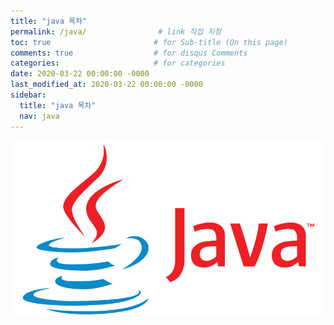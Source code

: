```yaml
---
title: "java 목차"
permalink: /java/                # link 직접 지정
toc: true                       # for Sub-title (On this page)
comments: true                  # for disqus Comments
categories:                     # for categories
date: 2020-03-22 00:00:00 -0000
last_modified_at: 2020-03-22 00:00:00 -0000
sidebar:
  title: "java 목차"
  nav: java
---
```


![](/file/image/java-main.jpg)

